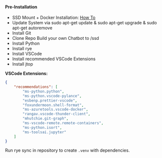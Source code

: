 #### Pre-Installation

- SSD Mount + Docker Installation: [How To](https://www.jetson-ai-lab.com/tips_ssd-docker.html)
- Update System via sudo apt-get update  & sudo apt-get upgrade & sudo apt-get autoremove
- Install Git
- Clone Repo Build your own Chatbot to /ssd
- Install Python
- Install rye
- Install VSCode
- Install recommended VSCode Extensions
- Install jtop

**VSCode Extensions:**

```json
{
    "recommendations": [
        "ms-python.python",
        "ms-python.vscode-pylance",
        "esbenp.prettier-vscode",
        "foxundermoon.shell-format",
        "ms-azuretools.vscode-docker",
        "rangav.vscode-thunder-client",
        "mhutchie.git-graph",
        "ms-vscode-remote.remote-containers",
        "ms-python.isort",
        "ms-toolsai.jupyter"
    ]
}
````

Run rye sync in repository to create `.venv` with dependencies.